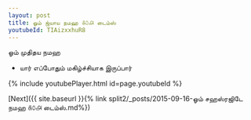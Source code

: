 ```yaml
---
layout: post
title: ஓம் ஜ்யாய நமஹ ௧௦௮ டைம்ஸ்
youtubeId: TIAizxxhuR8
---
```

 
 
 ஓம் முதிதய நமஹ  
 
 -  யார் எப்போதும் மகிழ்ச்சியாக இருப்பார் 
 
  
 
  
 
 
 
 
 
 


{% include youtubePlayer.html id=page.youtubeId %}
 
[Next]({{ site.baseurl }}{% link  split2/_posts/2015-09-16-ஓம் சஹஸ்ரஜிடே நமஹ ௧௦௮ டைம்ஸ்.md%})
 
